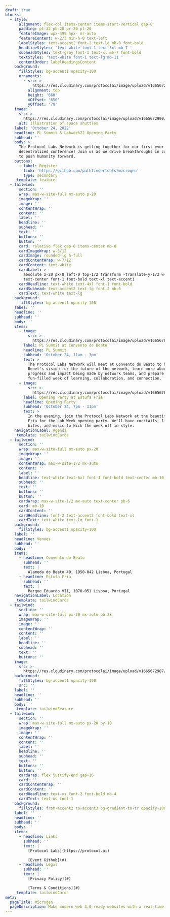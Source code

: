 ```yaml
---
draft: true
blocks:
  - style:
      alignment: flex-col items-center items-start-vertical gap-8
      padding: pt-32 pb-20 pr-20 pl-20
      featureImage: wpx-499 hpx- mr-auto
      featureContent: w-2/3 min-h-0 text-left
      labelStyles: text-accent2 font-2 text-lg mb-0 font-bold
      headlineStyles: 'text-white font-1 text-3xl mb-7 '
      subheadStyles: text-gray font-1 text-xl mb-7 font-bold
      textStyles: 'text-white font-1 text-lg mb-11 '
      contentOrder: labelHeadingsContent
    background:
      fillStyles: bg-accent1 opacity-100
      ornaments:
        - src: >-
            https://res.cloudinary.com/protocolai/image/upload/v1665672982/pl-summit-22/hex-ornament_rtnce3.svg
          alignment: top
          height: '660'
          xOffset: '650'
          yOffset: '70'
    image:
      src: >-
        https://res.cloudinary.com/protocolai/image/upload/v1665672990/pl-summit-22/pl-summit-logo_pvrz3m.svg
      alt: Illustration of space shuttles
    label: 'October 24, 2022'
    headline: PL Summit & Labweek22 Opening Party
    subhead: ''
    body: >
      The Protocol Labs Network is getting together for our first ever
      decentralized conference! Join us as we drive breakthroughs in computing
      to push humanity forward.
    buttons:
      - label: Register
        link: 'https://github.com/pathfindertools/microgen'
        type: secondary
    _template: feature
  - tailwind:
      section: ''
      wrap: max-w-site-full mx-auto p-20
      imageWrap: ''
      image: ''
      contentWrap: ''
      content: ''
      label: ''
      headline: ''
      subhead: ''
      text: ''
      buttons: ''
      button: ''
      card: relative flex gap-8 items-center mb-8
      cardImageWrap: w-5/12
      cardImage: rounded-lg h-full
      cardContentWrap: w-7/12
      cardContent: text-white
      cardLabel: >-
        absolute z-20 px-8 left-0 top-1/2 transform -translate-y-1/2 w-5/12
        text-center font-1 font-bold text-xl text-accent1 
      cardHeadline: text-white text-4xl font-1 font-bold
      cardSubhead: text-accent2 text-lg font-2 mb-6
      cardText: text-white text-lg
    background:
      fillStyles: bg-accent1 opacity-100
    label: ''
    headline: ''
    subhead: ''
    body: ''
    items:
      - image:
          src: >-
            https://res.cloudinary.com/protocolai/image/upload/v1665676294/pl-summit-22/event-pl-summit_nmmypj.jpg
        label: PL Summit at Convento de Beato
        headline: PL Summit
        subhead: 'October 24, 11am - 3pm'
        text: >
          ​The Protocol Labs Network will meet at Convento do Beato to hear Juan
          Benet's vision for the future of the network, learn more about the
          progress and impact being made by network teams, and prepare for a
          fun-filled week of learning, collaboration, and connection.
      - image:
          src: >-
            https://res.cloudinary.com/protocolai/image/upload/v1665676289/pl-summit-22/event-opening-party_o9s5zi.jpg
        label: Opening Party at Estufa Fria
        headline: Opening Party
        subhead: 'October 24, 7pm - 11pm'
        text: >
          In the evening, join the Protocol Labs Network at the beautiful Estufa
          Fria for the Lab Week opening party. We'll have cocktails, light
          bites, and music to kick the week off in style.
    navigationLabel: Agenda
    _template: tailwindCards
  - tailwind:
      section: ''
      wrap: max-w-site-full mx-auto px-20
      imageWrap: ''
      image: ''
      contentWrap: max-w-site-1/2 mx-auto
      content: ''
      label: ''
      headline: text-white text-6xl font-1 font-bold text-center mb-10
      subhead: ''
      text: ''
      buttons: ''
      button: ''
      cardWrap: max-w-site-1/2 mx-auto text-center pb-6
      card: mb-10
      cardContent: ''
      cardHeadline: font-2 text-accent2 font-bold text-xl
      cardText: text-white text-lg font-1
    background:
      fillStyles: bg-accent1 opacity-100
    label: ''
    headline: Venues
    subhead: ''
    body: ''
    items:
      - headline: Convento do Beato
        subhead: ''
        text: |
          Alameda do Beato 40, 1950-042 Lisboa, Portugal
      - headline: Estufa Fria
        subhead: ''
        text: |
          Parque Eduardo VII, 1070-051 Lisboa, Portugal
    navigationLabel: Location
    _template: tailwindCards
  - tailwind:
      section: ''
      wrap: max-w-site-full px-20 mx-auto pb-28
      imageWrap: ''
      image: ''
      contentWrap: ''
      content: ''
      label: ''
      headline: ''
      subhead: ''
      text: ''
      buttons: ''
    image:
      src: >-
        https://res.cloudinary.com/protocolai/image/upload/v1665672987/pl-summit-22/map_dk6w44.png
    background:
      fillStyles: bg-accent1 opacity-100
      src: ''
    label: ''
    headline: ''
    subhead: ''
    body: ''
    _template: tailwindFeature
  - tailwind:
      section: ''
      wrap: max-w-site-full mx-auto px-20 py-10
      imageWrap: ''
      image: ''
      contentWrap: ''
      content: ''
      label: ''
      headline: ''
      subhead: ''
      text: ''
      buttons: ''
      button: ''
      cardWrap: flex justify-end gap-16
      card: ''
      cardContentWrap: ''
      cardContent: ''
      cardHeadline: text-xs font-2 font-bold mb-4
      cardText: text-xs font-1
    background:
      fillStyles: from-accent2 to-accent3 bg-gradient-to-tr opacity-100
    label: ''
    headline: ''
    subhead: ''
    body: ''
    items:
      - headline: Links
        subhead: ''
        text: |
          [Protocol Labs](https://protocol.ai)

          [Event Github](#)
      - headline: Legal
        subhead: ''
        text: |
          [Privacy Policy](#)

          [Terms & Conditions](#)
    _template: tailwindCards
meta:
  pageTitle: Microgen
  pageDescription: Make modern web 3.0 ready websites with a real-time visual editor.
---
```


